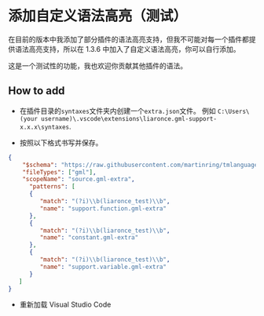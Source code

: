# 添加自定义语法高亮（测试）

在目前的版本中我添加了部分插件的语法高亮支持，但我不可能对每一个插件都提供语法高亮支持，所以在 1.3.6 中加入了自定义语法高亮，你可以自行添加。

这是一个测试性的功能，我也欢迎你贡献其他插件的语法。

## How to add

 - 在插件目录的`syntaxes`文件夹内创建一个`extra.json`文件。 例如 `C:\Users\(your username)\.vscode\extensions\liaronce.gml-support-x.x.x\syntaxes`.

 - 按照以下格式书写并保存。

```json
{
	"$schema": "https://raw.githubusercontent.com/martinring/tmlanguage/master/tmlanguage.json",
    "fileTypes": ["gml"],
    "scopeName": "source.gml-extra",
	  "patterns": [
      {
         "match": "(?i)\\b(liaronce_test)\\b",
         "name": "support.function.gml-extra"
      },
      {
         "match": "(?i)\\b(liaronce_test)\\b",
         "name": "constant.gml-extra"
      },
      {
         "match": "(?i)\\b(liaronce_test)\\b",
         "name": "support.variable.gml-extra"
      }
   ]
}
```

 - 重新加载 Visual Studio Code